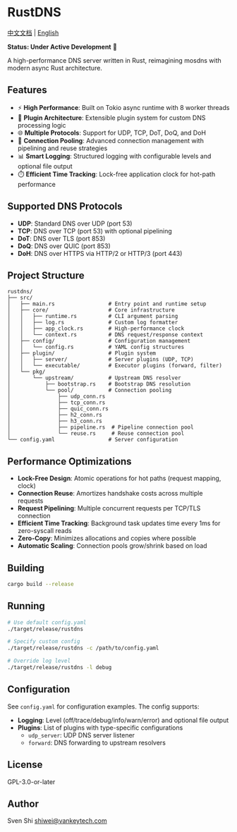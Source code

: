 # RustDNS

[中文文档](README_CN.md) | [English](README.md)

**Status: Under Active Development** 🚧

A high-performance DNS server written in Rust, reimagining mosdns with modern async Rust architecture.

## Features

- ⚡ **High Performance**: Built on Tokio async runtime with 8 worker threads
- 🔌 **Plugin Architecture**: Extensible plugin system for custom DNS processing logic
- 🌐 **Multiple Protocols**: Support for UDP, TCP, DoT, DoQ, and DoH
- 🔄 **Connection Pooling**: Advanced connection management with pipelining and reuse strategies
- 📊 **Smart Logging**: Structured logging with configurable levels and optional file output
- ⏱️ **Efficient Time Tracking**: Lock-free application clock for hot-path performance

## Supported DNS Protocols

- **UDP**: Standard DNS over UDP (port 53)
- **TCP**: DNS over TCP (port 53) with optional pipelining
- **DoT**: DNS over TLS (port 853)
- **DoQ**: DNS over QUIC (port 853)
- **DoH**: DNS over HTTPS via HTTP/2 or HTTP/3 (port 443)

## Project Structure

```
rustdns/
├── src/
│   ├── main.rs                 # Entry point and runtime setup
│   ├── core/                   # Core infrastructure
│   │   ├── runtime.rs          # CLI argument parsing
│   │   ├── log.rs              # Custom log formatter
│   │   ├── app_clock.rs        # High-performance clock
│   │   └── context.rs          # DNS request/response context
│   ├── config/                 # Configuration management
│   │   └── config.rs           # YAML config structures
│   ├── plugin/                 # Plugin system
│   │   ├── server/             # Server plugins (UDP, TCP)
│   │   └── executable/         # Executor plugins (forward, filter)
│   └── pkg/
│       └── upstream/           # Upstream DNS resolver
│           ├── bootstrap.rs    # Bootstrap DNS resolution
│           └── pool/           # Connection pooling
│               ├── udp_conn.rs
│               ├── tcp_conn.rs
│               ├── quic_conn.rs
│               ├── h2_conn.rs
│               ├── h3_conn.rs
│               ├── pipeline.rs  # Pipeline connection pool
│               └── reuse.rs     # Reuse connection pool
└── config.yaml                 # Server configuration
```

## Performance Optimizations

- **Lock-Free Design**: Atomic operations for hot paths (request mapping, clock)
- **Connection Reuse**: Amortizes handshake costs across multiple requests
- **Request Pipelining**: Multiple concurrent requests per TCP/TLS connection
- **Efficient Time Tracking**: Background task updates time every 1ms for zero-syscall reads
- **Zero-Copy**: Minimizes allocations and copies where possible
- **Automatic Scaling**: Connection pools grow/shrink based on load

## Building

```bash
cargo build --release
```

## Running

```bash
# Use default config.yaml
./target/release/rustdns

# Specify custom config
./target/release/rustdns -c /path/to/config.yaml

# Override log level
./target/release/rustdns -l debug
```

## Configuration

See `config.yaml` for configuration examples. The config supports:

- **Logging**: Level (off/trace/debug/info/warn/error) and optional file output
- **Plugins**: List of plugins with type-specific configurations
  - `udp_server`: UDP DNS server listener
  - `forward`: DNS forwarding to upstream resolvers

## License

GPL-3.0-or-later

## Author

Sven Shi <shiwei@vankeytech.com>

